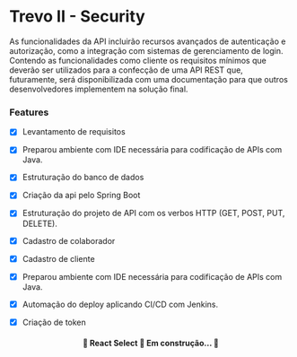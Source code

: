 # Trevo II - Security

As funcionalidades da API incluirão recursos avançados de autenticação e autorização, como a integração com sistemas de gerenciamento de login. Contendo as funcionalidades como cliente os requisitos mínimos que deverão ser utilizados para a confecção de uma API REST que, futuramente, será disponibilizada com uma 
documentação para que outros desenvolvedores implementem na solução final.



### Features

- [x] Levantamento de requisitos
- [x] Preparou ambiente com IDE necessária para codificação de APIs com Java.
- [x] Estruturação do banco de dados
- [x] Criação da api pelo Spring Boot
- [x] Estruturação do projeto de API com os verbos HTTP (GET, POST, PUT, DELETE).
- [x] Cadastro de colaborador
- [x] Cadastro de cliente
- [x] Preparou ambiente com IDE necessária para codificação de APIs com Java.
- [x] Automação do deploy aplicando CI/CD com Jenkins.
- [x] Criação de token





<h4 align="center"> 
	🚧  React Select 🚀 Em construção...  🚧
</h4>
